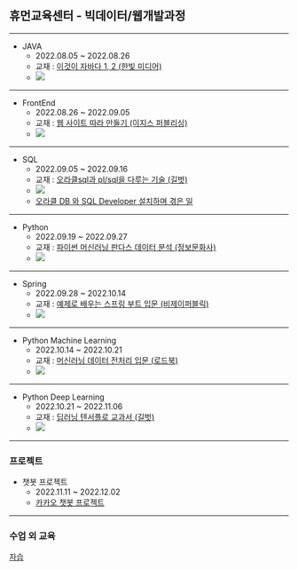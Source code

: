 ## 휴먼교육센터 - 빅데이터/웹개발과정 

---
- JAVA
  - 2022.08.05 ~ 2022.08.26
  - 교재 : [이것이 자바다 1, 2 (한빛 미디어)](https://github.com/benigndeus/ThisIsJava)
  -  ![](2022-11-25-12-59-02.png)
---

- FrontEnd
  - 2022.08.26 ~ 2022.09.05
  - 교재 : [웹 사이트 따라 만들기 (이지스 퍼블리싱)](https://github.com/white-jang/Doit_WebClone)
  -   ![](2022-11-25-12-59-53.png)
---

- SQL
  - 2022.09.05 ~ 2022.09.16
  - 교재 : [오라클sql과 pl/sql을 다루는 기술 (길벗)](https://github.com/gilbutITbook/006696)
  -  ![](2022-11-25-13-03-48.png)
  -  [오라클 DB 와 SQL Developer 설치하며 겪은 일](https://github.com/gdr1112/SQL)
---
- Python
  - 2022.09.19 ~ 2022.09.27
  - 교재 : [파이썬 머신러닝 판다스 데이터 분석 (정보문화사)](https://github.com/Castlegus/python-machine-learning-pandas-data-analysis)
  -  ![](2022-11-25-13-00-54.png)
---

- Spring
  - 2022.09.28 ~ 2022.10.14
  - 교재 : [예제로 배우는 스프링 부트 입문 (비제이퍼블릭)](https://bjpublic.tistory.com/384)
  - ![](2022-11-25-13-01-18.png)
---


- Python Machine Learning
  - 2022.10.14 ~ 2022.10.21
  - 교재 : [머신러닝 데이터 전처리 입문 (로드북)](https://roadbook.co.kr/244)
  -  ![](2022-11-25-13-01-34.png)
---
- Python Deep Learning
  - 2022.10.21 ~ 2022.11.06
  - 교재 : [딥러닝 텐서플로 교과서 (길벗)](https://github.com/gilbutITbook/080263)
  -  ![](2022-11-25-13-02-08.png)
---








### 프로젝트

- 챗봇 프로젝트
  - 2022.11.11 ~ 2022.12.02
  - [카카오 챗봇 프로젝트 ](https://github.com/gdr1112/project.git)
---
### 수업 외 교육 
[자습](https://github.com/gdr1112/preparation)